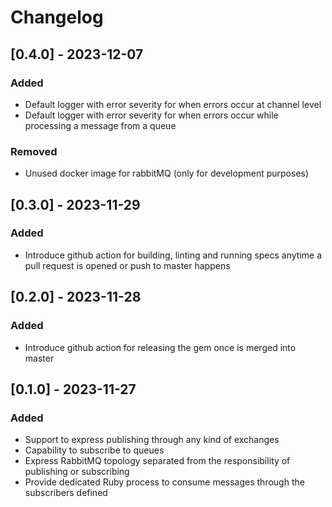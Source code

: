 # Changelog

## [0.4.0] - 2023-12-07

### Added
- Default logger with error severity for when errors occur at channel level
- Default logger with error severity for when errors occur while processing a message from a queue

### Removed
- Unused docker image for rabbitMQ (only for development purposes)

## [0.3.0] - 2023-11-29

### Added

- Introduce github action for building, linting and running specs anytime a pull request is opened or push to master happens

## [0.2.0] - 2023-11-28

### Added

- Introduce github action for releasing the gem once is merged into master

## [0.1.0] - 2023-11-27

### Added

- Support to express publishing through any kind of exchanges
- Capability to subscribe to queues
- Express RabbitMQ topology separated from the responsibility of publishing or subscribing
- Provide dedicated Ruby process to consume messages through the subscribers defined
